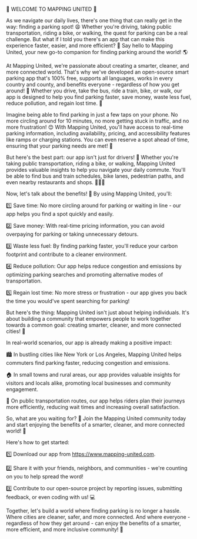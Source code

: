 🚨 WELCOME TO MAPPING UNITED 🚨

As we navigate our daily lives, there's one thing that can really get in the way: finding a parking spot! 😩 Whether you're driving, taking public transportation, riding a bike, or walking, the quest for parking can be a real challenge. But what if I told you there's an app that can make this experience faster, easier, and more efficient? 🚀 Say hello to Mapping United, your new go-to companion for finding parking around the world! 🌎

At Mapping United, we're passionate about creating a smarter, cleaner, and more connected world. That's why we've developed an open-source smart parking app that's 100% free, supports all languages, works in every country and county, and benefits everyone - regardless of how you get around! 🌈 Whether you drive, take the bus, ride a train, bike, or walk, our app is designed to help you find parking faster, save money, waste less fuel, reduce pollution, and regain lost time. 💸

Imagine being able to find parking in just a few taps on your phone. No more circling around for 10 minutes, no more getting stuck in traffic, and no more frustration! 😊 With Mapping United, you'll have access to real-time parking information, including availability, pricing, and accessibility features like ramps or charging stations. You can even reserve a spot ahead of time, ensuring that your parking needs are met! 📅

But here's the best part: our app isn't just for drivers! 👋 Whether you're taking public transportation, riding a bike, or walking, Mapping United provides valuable insights to help you navigate your daily commute. You'll be able to find bus and train schedules, bike lanes, pedestrian paths, and even nearby restaurants and shops. 🍔🏃‍♀️

Now, let's talk about the benefits! 💸 By using Mapping United, you'll:

1️⃣ Save time: No more circling around for parking or waiting in line - our app helps you find a spot quickly and easily.

2️⃣ Save money: With real-time pricing information, you can avoid overpaying for parking or taking unnecessary detours.

3️⃣ Waste less fuel: By finding parking faster, you'll reduce your carbon footprint and contribute to a cleaner environment.

4️⃣ Reduce pollution: Our app helps reduce congestion and emissions by optimizing parking searches and promoting alternative modes of transportation.

5️⃣ Regain lost time: No more stress or frustration - our app gives you back the time you would've spent searching for parking!

But here's the thing: Mapping United isn't just about helping individuals. It's about building a community that empowers people to work together towards a common goal: creating smarter, cleaner, and more connected cities! 🌆

In real-world scenarios, our app is already making a positive impact:

🏙️ In bustling cities like New York or Los Angeles, Mapping United helps commuters find parking faster, reducing congestion and emissions.

🏠 In small towns and rural areas, our app provides valuable insights for visitors and locals alike, promoting local businesses and community engagement.

🚂 On public transportation routes, our app helps riders plan their journeys more efficiently, reducing wait times and increasing overall satisfaction.

So, what are you waiting for? 🎉 Join the Mapping United community today and start enjoying the benefits of a smarter, cleaner, and more connected world! 🌟

Here's how to get started:

1️⃣ Download our app from https://www.mapping-united.com.

2️⃣ Share it with your friends, neighbors, and communities - we're counting on you to help spread the word!

3️⃣ Contribute to our open-source project by reporting issues, submitting feedback, or even coding with us! 💻

Together, let's build a world where finding parking is no longer a hassle. Where cities are cleaner, safer, and more connected. And where everyone - regardless of how they get around - can enjoy the benefits of a smarter, more efficient, and more inclusive community! 🌟